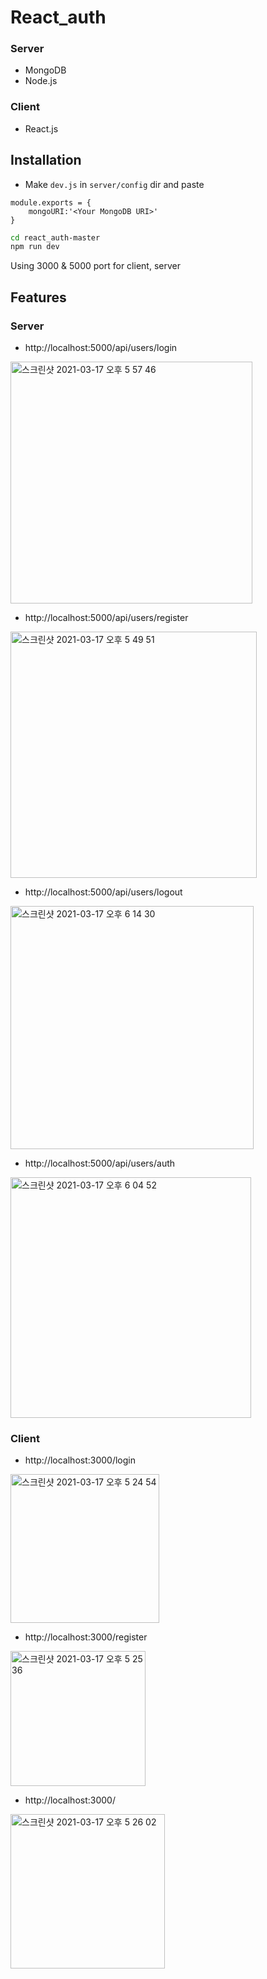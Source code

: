 # React_auth

### Server
- MongoDB
- Node.js



### Client
- React.js

## Installation
- Make ```dev.js``` in ```server/config``` dir and paste
```
module.exports = {
    mongoURI:'<Your MongoDB URI>'
}
```

```sh
cd react_auth-master
npm run dev
```
Using 3000 & 5000 port for client, server


## Features

### Server
- http://localhost:5000/api/users/login
<img width="387" alt="스크린샷 2021-03-17 오후 5 57 46" src="https://user-images.githubusercontent.com/19744909/111442864-27cde000-874c-11eb-8f0a-ddad14691ae4.png">

- http://localhost:5000/api/users/register
<img width="394" alt="스크린샷 2021-03-17 오후 5 49 51" src="https://user-images.githubusercontent.com/19744909/111442620-e2a9ae00-874b-11eb-8e8e-4cb7de432083.png">

- http://localhost:5000/api/users/logout
<img width="389" alt="스크린샷 2021-03-17 오후 6 14 30" src="https://user-images.githubusercontent.com/19744909/111443339-a034a100-874c-11eb-9ddf-ba0e92e88dd2.png">


- http://localhost:5000/api/users/auth
<img width="385" alt="스크린샷 2021-03-17 오후 6 04 52" src="https://user-images.githubusercontent.com/19744909/111442915-35836580-874c-11eb-88c2-9b87adfec303.png">



### Client
- http://localhost:3000/login
<img width="238" alt="스크린샷 2021-03-17 오후 5 24 54" src="https://user-images.githubusercontent.com/19744909/111436763-b2f7a780-8745-11eb-8f3d-013c490df480.png">

- http://localhost:3000/register
<img width="216" alt="스크린샷 2021-03-17 오후 5 25 36" src="https://user-images.githubusercontent.com/19744909/111436856-cb67c200-8745-11eb-96e7-ed71253ef83a.png">

- http://localhost:3000/
<img width="247" alt="스크린샷 2021-03-17 오후 5 26 02" src="https://user-images.githubusercontent.com/19744909/111436921-da4e7480-8745-11eb-8c3b-ba00b34a1ebf.png">
